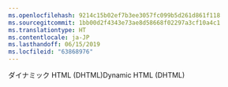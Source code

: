 ```yaml
---
ms.openlocfilehash: 9214c15b02ef7b3ee3057fc099b5d261d861f118
ms.sourcegitcommit: 1bb00d2f4343e73ae8d58668f02297a3cf10a4c1
ms.translationtype: HT
ms.contentlocale: ja-JP
ms.lasthandoff: 06/15/2019
ms.locfileid: "63868976"
---
```

<span data-ttu-id="aa7bf-101">ダイナミック HTML (DHTML)</span><span class="sxs-lookup"><span data-stu-id="aa7bf-101">Dynamic HTML (DHTML)</span></span>